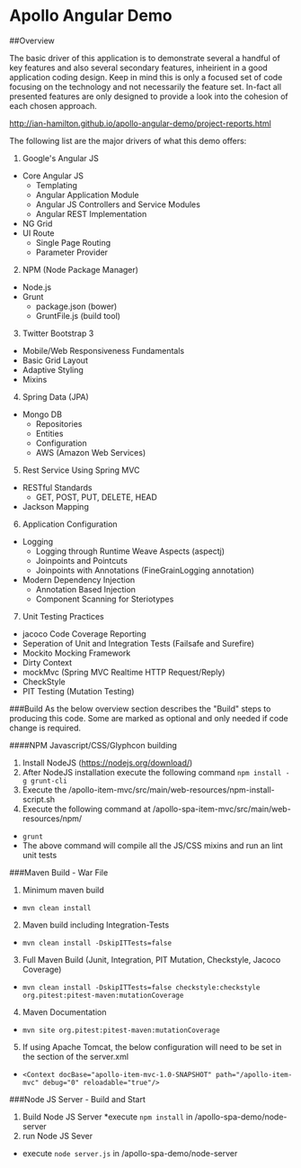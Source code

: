 # Apollo Angular Demo

##Overview

The basic driver of this application is to demonstrate several a handful of key features and also
several secondary features, inheirient in a good application coding design. Keep in mind this is only a focused set of code
focusing on the technology and not necessarily the feature set. In-fact all presented features are only designed to provide
a look into the cohesion of each chosen approach.

http://ian-hamilton.github.io/apollo-angular-demo/project-reports.html

The following list are the major drivers of what this demo offers:

1. Google's Angular JS
  * Core Angular JS
    * Templating
    * Angular Application Module
    * Angular JS Controllers and Service Modules
    * Angular REST Implementation
  * NG Grid
  * UI Route
    * Single Page Routing
    * Parameter Provider
2. NPM (Node Package Manager)
  * Node.js
  * Grunt
    * package.json (bower)
    * GruntFile.js (build tool)
3. Twitter Bootstrap 3
  * Mobile/Web Responsiveness Fundamentals
  * Basic Grid Layout
  * Adaptive Styling
  * Mixins
4. Spring Data (JPA)
  * Mongo DB
    * Repositories
	* Entities
	* Configuration
	* AWS (Amazon Web Services)
5. Rest Service Using Spring MVC
  * RESTful Standards
    * GET, POST, PUT, DELETE, HEAD
  * Jackson Mapping
6. Application Configuration
  * Logging
    * Logging through Runtime Weave Aspects (aspectj)
    * Joinpoints and Pointcuts
    * Joinpoints with Annotations (FineGrainLogging annotation)
  * Modern Dependency Injection
    * Annotation Based Injection
    * Component Scanning for Steriotypes
7. Unit Testing Practices
  * jacoco Code Coverage Reporting
  * Seperation of Unit and Integration Tests (Failsafe and Surefire)
  * Mockito Mocking Framework
  * Dirty Context
  * mockMvc (Spring MVC Realtime HTTP Request/Reply)
  * CheckStyle
  * PIT Testing (Mutation Testing)

###Build
As the below overview section describes the "Build" steps to producing this code. Some are marked as optional and 
only needed if code change is required.

####NPM Javascript/CSS/Glyphcon building
1. Install NodeJS (https://nodejs.org/download/)
2. After NodeJS installation execute the following command ```npm install -g grunt-cli```
3. Execute the /apollo-item-mvc/src/main/web-resources/npm-install-script.sh
4. Execute the following command at /apollo-spa-item-mvc/src/main/web-resources/npm/
  *  ```grunt```
  *  The above command will compile all the JS/CSS mixins and run an lint unit tests

###Maven Build - War File
1. Minimum maven build
  * ```mvn clean install```
2. Maven build including Integration-Tests
  * ```mvn clean install -DskipITTests=false```
3. Full Maven Build (Junit, Integration, PIT Mutation, Checkstyle, Jacoco Coverage)
  * ```mvn clean install -DskipITTests=false checkstyle:checkstyle org.pitest:pitest-maven:mutationCoverage```
4. Maven Documentation
  *  ```mvn site org.pitest:pitest-maven:mutationCoverage``` 
5. If using Apache Tomcat, the below configuration will need to be set in the <host> section of the server.xml
  *  ```<Context docBase="apollo-item-mvc-1.0-SNAPSHOT" path="/apollo-item-mvc" debug="0" reloadable="true"/>```
  
###Node JS Server - Build and Start
1. Build Node JS Server
	*execute ```npm install``` in /apollo-spa-demo/node-server
2. run Node JS Sever
 * execute ```node server.js``` in /apollo-spa-demo/node-server
  
